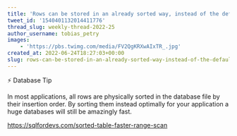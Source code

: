 ```yaml
---
title: 'Rows can be stored in an already sorted way, instead of the default insertion order'
tweet_id: '1540401132014411776'
thread_slug: weekly-thread-2022-25
author_username: tobias_petry
images:
    - 'https://pbs.twimg.com/media/FV2QgKRXwAIxTR_.jpg'
created_at: 2022-06-24T18:27:03+00:00
slug: rows-can-be-stored-in-an-already-sorted-way-instead-of-the-default-insertion-order
---
```

⚡️ Database Tip

In most applications, all rows are physically sorted in the database file by their insertion order. By sorting them instead optimally for your application a huge databases will still be amazingly fast.

https://sqlfordevs.com/sorted-table-faster-range-scan
